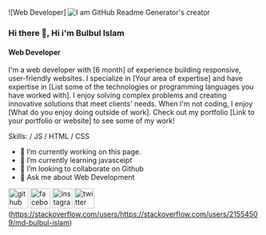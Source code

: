 ![Web Developer]
![I am GitHub Readme Generator's creator](https://scontent.fdac88-1.fna.fbcdn.net/v/t39.30808-6/278124104_552679672947984_5781435726701501307_n.jpg?_nc_cat=107&ccb=1-7&_nc_sid=e3f864&_nc_eui2=AeEkfsrq6hsI6soyeOxvfFz7yUVsGWRhn87JRWwZZGGfzp-aiLELJapmWK-X2zsiLSNdUpywRmKL13pB2gIayh0E&_nc_ohc=dIblEnpNRnQAX_-Sjmw&_nc_ht=scontent.fdac88-1.fna&oh=00_AfCffzfjs7JSKqVUzByI5uFZtbrajR2YyHH_Xmc52aa0_A&oe=64D93FF6)

### Hi there 👋, Hi i'm Bulbul Islam
#### Web Developer


I'm a web developer with [6 month] of experience building responsive, user-friendly websites. I specialize in [Your area of expertise] and have expertise in [List some of the technologies or programming languages you have worked with]. I enjoy solving complex problems and creating innovative solutions that meet clients' needs. When I'm not coding, I enjoy [What do you enjoy doing outside of work]. Check out my portfolio [Link to your portfolio or website] to see some of my work!

Skills: / JS / HTML / CSS

- 🔭 I’m currently working on this page. 
- 🌱 I’m currently learning javasceipt 
- 👯 I’m looking to collaborate on Github 
- 💬 Ask me about Web Development 


[<img src='https://cdn.jsdelivr.net/npm/simple-icons@3.0.1/icons/github.svg' alt='github' height='40'>](https://github.com/https://github.com/bulbulbi)  [<img src='https://cdn.jsdelivr.net/npm/simple-icons@3.0.1/icons/facebook.svg' alt='facebook' height='40'>](https://www.facebook.com/https://www.facebook.com/mdbulbul.islam.10048379)  [<img src='https://cdn.jsdelivr.net/npm/simple-icons@3.0.1/icons/instagram.svg' alt='instagram' height='40'>](https://www.instagram.com/https://www.instagram.com/mdbulbul9322//)  [<img src='https://cdn.jsdelivr.net/npm/simple-icons@3.0.1/icons/twitter.svg' alt='twitter' height='40'>](https://twitter.com/https://twitter.com/Mdbulbu19291342)  (https://stackoverflow.com/users/https://stackoverflow.com/users/21554509/md-bulbul-islam) 

